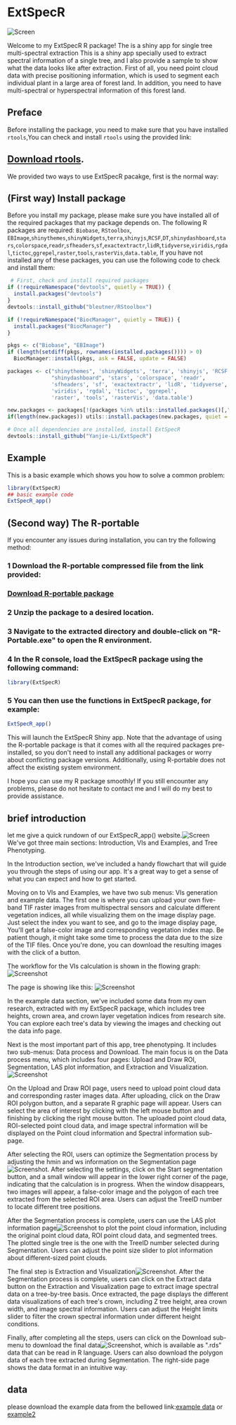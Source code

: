 
# ExtSpecR
![Screen](/images/22.png)

<!-- badges: start -->
<!-- badges: end -->

Welcome to my ExtSpecR R package! The  is a shiny app for single tree multi-spectral extraction This is a shiny app specially used to extract spectral information of a single tree, and I also provide a sample to show what the data looks like after extraction.
First of all, you need point cloud data with precise positioning information, which is used to segment each individual plant in a large area of forest land. In addition, you need to have multi-spectral or hyperspectral information of this forest land.
## Preface
Before installing the package, you need to make sure that you have installed  `rtools`,You can check and install `rtools` using the provided link:
## [Download rtools](https://cran.r-project.org/bin/windows/Rtools/rtools42/rtools.html).  

We provided two ways to use ExtSpecR pacakge, first is the normal way:
## (First way) Install package
Before you install my package, please make sure you have installed all of the required packages that my package depends on. The following R packages are required:
`Biobase`, `RStoolbox`, `EBImage`,`shinythemes`,`shinyWidgets`,`terra`,`shinyjs`,`RCSF`,`DT`,`shinydashboard`,`stars`,`colorspace`,`readr`,`sfheaders`,`sf`,`exactextractr`,`lidR`,`tidyverse`,`viridis`,`rgdal`,`tictoc`,`ggrepel`,`raster`,`tools`,`rasterVis`,`data.table`,
If you have not installed any of these packages, you can use the following code to check and install them:
``` r
 # First, check and install required packages
if (!requireNamespace("devtools", quietly = TRUE)) {
  install.packages("devtools")
}
devtools::install_github("bleutner/RStoolbox")

if (!requireNamespace("BiocManager", quietly = TRUE)) {
  install.packages("BiocManager")
}

pkgs <- c("Biobase", "EBImage")
if (length(setdiff(pkgs, rownames(installed.packages()))) > 0)
  BiocManager::install(pkgs, ask = FALSE, update = FALSE)

packages <- c("shinythemes", 'shinyWidgets', 'terra', 'shinyjs', 'RCSF', 'DT',
              "shinydashboard", 'stars', 'colorspace', 'readr',
              'sfheaders', 'sf', 'exactextractr', 'lidR', 'tidyverse',
              'viridis', 'rgdal', 'tictoc', 'ggrepel',
              'raster', 'tools', 'rasterVis', 'data.table')

new.packages <- packages[!(packages %in% utils::installed.packages()[,"Package"])]
if(length(new.packages)) utils::install.packages(new.packages, quiet = F)

# Once all dependencies are installed, install ExtSpecR
devtools::install_github("Yanjie-Li/ExtSpecR")


```
 

## Example

This is a basic example which shows you how to solve a common problem:

``` r
library(ExtSpecR)
## basic example code
ExtSpecR_app()

```
## (Second way) The R-portable
If you encounter any issues during installation, you can try the following method: 


### 1 Download the R-portable compressed file from the link provided: 
### [Download R-portable package](https://ln5.sync.com/dl/1d8587200/aubeg7ib-x7ia9bx5-r86f7qqy-2rvuygaf)
### 2 Unzip the package to a desired location.
### 3 Navigate to the extracted directory and double-click on "R-Portable.exe" to open the R environment.
### 4 In the R console, load the ExtSpecR package using the following command:

``` r
library(ExtSpecR)
```
### 5 You can then use the functions in ExtSpecR package, for example:
 
``` r
ExtSpecR_app()
```
This will launch the ExtSpecR Shiny app.
Note that the advantage of using the R-portable package is that it comes with all the required packages pre-installed, so you don't need to install any additional packages or worry about conflicting package versions. Additionally, using R-portable does not affect the existing system environment.

I hope you can use my R package smoothly! If you still encounter any problems, please do not hesitate to contact me and I will do my best to provide assistance.
 
## brief introduction

let me give a quick rundown of our ExtSpecR_app() website.![Screen](/images/first.jpg) We've got three main sections: Introduction, VIs and Examples, and Tree Phenotyping.

In the Introduction section, we've included a handy flowchart that will guide you through the steps of using our app. It's a great way to get a sense of what you can expect and how to get started.

Moving on to VIs and Examples, we have two sub menus: VIs generation and example data. The first one is where you can upload your own five-band TIF raster images from multispectral sensors and calculate different vegetation indices, all while visualizing them on the image display page. Just select the index you want to see, and go to the image display page, You'll get a false-color image and corresponding vegetation index map. Be patient though, it might take some time to process the data due to the size of the TIF files. Once you're done, you can download the resulting images with the click of a button.


The workflow for the VIs calculation is shown in the flowing graph:
![Screenshot](/images/VIs.png)

The page is showing like this:
![Screenshot](/images/viss.png)

In the example data section, we've included some data from my own research, extracted with my ExtSpecR package, which includes tree heights, crown area, and crown layer vegetation indices from research site. You can explore each tree's data by viewing the images and checking out the data info page.

 
Next is the most important part of this app, tree phenotyping. It includes two sub-menus: Data process and Download. The main focus is on the Data process menu, which includes four pages: Upload and Draw ROI, Segmentation, LAS plot information, and Extraction and Visualization. ![Screenshot](/images/treephno.png)

On the Upload and Draw ROI page, users need to upload point cloud data and corresponding raster images data. After uploading, click on the Draw ROI polygon button, and a separate R graphic page will appear. Users can select the area of interest by clicking with the left mouse button and finishing by clicking the right mouse button. The uploaded point cloud data, ROI-selected point cloud data, and image spectral information will be displayed on the Point cloud information and Spectral information sub-page.

After selecting the ROI, users can optimize the Segmentation process by adjusting the hmin and ws information on the Segmentation page![Screenshot](/images/seg.png). After selecting the settings, click on the Start segmentation button, and a small window will appear in the lower right corner of the page, indicating that the calculation is in progress. When the window disappears, two images will appear, a false-color image and the polygon of each tree extracted from the selected ROI area. Users can adjust the TreeID number to locate different tree positions.

After the Segmentation process is complete, users can use the LAS plot information page![Screenshot](/images/las.png) to plot the point cloud information, including the original point cloud data, ROI point cloud data, and segmented trees. The plotted single tree is the one with the TreeID number selected during Segmentation. Users can adjust the point size slider to plot information about different-sized point clouds.

The final step is Extraction and Visualization![Screenshot](/images/exdt.png). After the Segmentation process is complete, users can click on the Extract data button on the Extraction and Visualization page to extract image spectral data on a tree-by-tree basis. Once extracted, the page displays the different data visualizations of each tree's crown, including Z tree height, area crown width, and image spectral information. Users can adjust the Height limits slider to filter the crown spectral information under different height conditions.

Finally, after completing all the steps, users can click on the Download sub-menu to download the final data![Screenshot](/images/down.png), which is available as ".rds" data that can be read in R language. Users can also download the polygon data of each tree extracted during Segmentation. The right-side page shows the data format in an intuitive way.


## data

please download the example data from the bellowed link:[example data](https://www.dropbox.com/sh/dncqmm0eh7ek7sw/AADgg3bgyHGz5HWa-I9wLQxra?dl=0)
or [example2](https://ln5.sync.com/dl/d6899c6f0/3g32725x-b85yuvm3-ba68kfre-jewun6fk)

